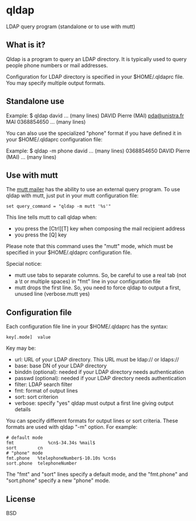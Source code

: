 qldap
=====

LDAP query program (standalone or to use with mutt)


What is it?
-----------

Qldap is a program to query an LDAP directory. It is typically used
to query people phone numbers or mail addresses.

Configuration for LDAP directory is specified in your $HOME/.qldaprc
file. You may specify multiple output formats.

Standalone use
--------------

Example:
	$ qldap david
	... (many lines)
	DAVID Pierre (MAI)                 pda@unistra.fr                 MAI 0368854650
	... (many lines)

You can also use the specialized "phone" format if you have defined
it in your $HOME/.qldaprc configuration file:

Example:
	$ qldap -m phone david
	... (many lines)
	0368854650 DAVID Pierre (MAI)
	... (many lines)

Use with mutt
-------------

The [mutt mailer](http://www.mutt.org) has the ability to use an
external query program. To use qldap with mutt, just put in your
mutt configuration file:

	set query_command = "qldap -m mutt '%s'"

This line tells mutt to call qldap when:
* you press the [Ctrl][T] key when composing the mail recipient address 
* you press the [Q] key

Please note that this command uses the "mutt" mode, which must be
specified in your $HOME/.qldaprc configuration file.

Special notice:
* mutt use tabs to separate columns. So, be careful to use a
    real tab (not a \t or multiple spaces) in "fmt" line in
    your configuration file
* mutt drops the first line. So, you need to force qldap to
    output a first, unused line (verbose.mutt yes)

Configuration file
------------------

Each configuration file line in your $HOME/.qldaprc has the syntax:

	key[.mode]	value

Key may be:

* url: URL of your LDAP directory. This URL must be ldap:// or ldaps://
* base: base DN of your LDAP directory
* binddn (optional): needed if your LDAP directory needs authentication
* passwd (optional): needed if your LDAP directory needs authentication
* filter: LDAP search filter
* fmt: format of output lines
* sort: sort criterion
* verbose: specify "yes" qldap must output a first line giving output details

You can specify different formats for output lines or sort criteria.
These formats are used with qldap "-m" option. For example:

	# default mode
	fmt             %cn$-34.34s %mail$
	sort		cn
	# "phone" mode
	fmt.phone	%telephoneNumber$-10.10s %cn$s
	sort.phone	telephoneNumber

The "fmt" and "sort" lines specify a default mode, and the "fmt.phone"
and "sort.phone" specify a new "phone" mode.

License
-------

BSD
